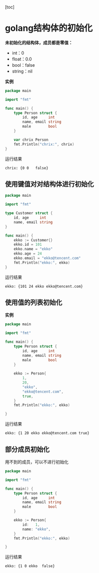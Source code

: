 [toc]

# golang结构体的初始化

**未初始化的结构体，成员都是零值：**

- int：0
- float：0.0
- bool：false
- string：nil

**实例**

```go
package main

import "fmt"

func main() {
	type Person struct {
		id, age     int
		name, email string
		male        bool
	}

	var chrix Person
	fmt.Println("chrix:", chrix)
}

```

运行结果

```
chrix: {0 0   false}
```



## 使用键值对对结构体进行初始化

```go
package main

import "fmt"

type Customer struct {
	id, age     int
	name, email string
}

func main() {
	ekko := Customer{}
	ekko.id = 101
	ekko.name = "ekko"
	ekko.age = 24
	ekko.email = "ekko@tencent.com"
	fmt.Println("ekko:", ekko)
}


```

运行结果

```
ekko: {101 24 ekko ekko@tencent.com}
```



## 使用值的列表初始化

**实例**

```go
package main

import "fmt"

func main() {
	type Person struct {
		id, age     int
		name, email string
		male        bool
	}
	
	ekko := Person{
		1,
		20,
		"ekko",
		"ekko@tencent.com",
		true,
	}
	fmt.Println("ekko:", ekko)

}

```

运行结果

```
ekko: {1 20 ekko ekko@tencent.com true}
```



## 部分成员初始化

用不到的成员，可以不进行初始化

```go
package main

import "fmt"

func main() {
	type Person struct {
		id, age     int
		name, email string
		male        bool
	}

	ekko := Person{
		id:   1,
		name: "ekko",
	}
	fmt.Println("ekko:", ekko)

}

```

运行结果

```
ekko: {1 0 ekko  false}
```

